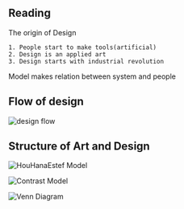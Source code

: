## Reading

The origin of Design

    1. People start to make tools(artificial)
    2. Design is an applied art
    3. Design starts with industrial revolution
    
Model makes relation between system and people

## Flow of design

![design flow](https://raw.githubusercontent.com/JialingJia/Reading-Take-aways/master/Images/Design%20Flow.jpg)

## Structure of Art and Design

![HouHanaEstef Model](https://raw.githubusercontent.com/JialingJia/Reading-Take-aways/master/Images/HouHanaEstef%20Model.jpg)

![Contrast Model](https://raw.githubusercontent.com/JialingJia/Reading-Take-aways/master/Images/Contrast%20of%20Art%20and%20Design.jpg)

![Venn Diagram](https://raw.githubusercontent.com/JialingJia/Reading-Take-aways/master/Images/Ven%20Diagram%20of%20Art%20and%20Design.jpg)
